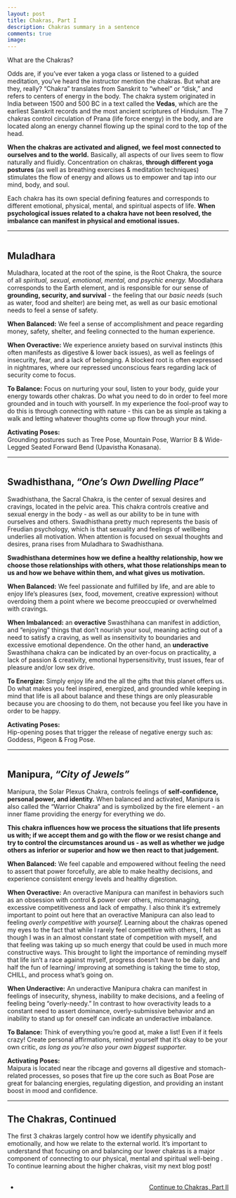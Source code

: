 ```yaml
---
layout: post
title: Chakras, Part I
description: Chakras summary in a sentence
comments: true
image: 
---
```

<div>
    <p>
    What are the Chakras?
    <p>
    Odds are, if you’ve ever taken a yoga class or listened to a guided meditation, you’ve heard the instructor mention the chakras. But what are they, really? “Chakra” translates from Sanskrit to “wheel” or “disk,” and refers to centers of energy in the body. The chakra system originated in India between 1500 and 500 BC in a text called the <b>Vedas</b>, which are the earliest Sanskrit records and the most ancient scriptures of Hinduism. The 7 chakras control circulation of Prana (life force energy) in the body, and are located along an energy channel flowing up the spinal cord to the top of the head.
    <p>
    <b>When the chakras are activated and aligned, we feel most connected to ourselves and to the world.</b> Basically, all aspects of our lives seem to flow naturally and fluidly. Concentration on chakras, <b>through different yoga postures</b> (as well as breathing exercises & meditation techniques) stimulates the flow of energy and allows us to empower and tap into our mind, body, and soul.
    <p>
    Each chakra has its own special defining features and corresponds to different emotional, physical, mental, and spiritual aspects of life. <b>When psychological issues related to a chakra have not been resolved, the imbalance can manifest in physical and emotional issues.</b>
    <hr />

<div>
    <span class="image left"><img src="{% link assets/images/chakras_mudlahara.JPG %}" alt="" /></span>
    <h2>Muladhara</h2>
    <p>
    Muladhara, located at the root of the spine, is the Root Chakra, the source of all <i>spiritual, sexual, emotional, mental, and psychic energy.</i> Moodlahara corresponds to the Earth element, and is responsible for our sense of <b>grounding, security, and survival</b> - the feeling that our <i>basic needs</i> (such as water, food and shelter) are being met, as well as our basic emotional needs to feel a sense of safety. 
    <p>
    <b>When Balanced:</b> We feel a sense of accomplishment and peace regarding money, safety, shelter, and feeling connected to the human experience.
    <p>
    <b>When Overactive:</b> We experience anxiety based on survival instincts (this often manifests as digestive & lower back issues), as well as feelings of insecurity, fear, and a lack of belonging. A blocked root is often expressed in nightmares, where our repressed unconscious fears regarding lack of security come to focus.
    <p>
    <b>To Balance:</b> Focus on nurturing your soul, listen to your body, guide your energy towards other chakras. Do what you need to do in order to feel more grounded and in touch with yourself. In my experience the fool-proof way to do this is through connecting with nature - this can be as simple as taking a walk and letting whatever thoughts come up flow through your mind.
    <p>
    <b>Activating Poses:</b> <br/>
    Grounding postures such as Tree Pose, Mountain Pose, Warrior B & Wide-Legged Seated Forward Bend (Upavistha Konasana).
    <hr />

<div>
    <span class="image right"><img src="{% link assets/images/chakras_swadhis.JPG %}" alt="" /></span>
    <h2>Swadhisthana, <i>“One’s Own Dwelling Place”</i></h2>
    <p>
    Swadhisthana, the Sacral Chakra, is the center of sexual desires and cravings, located in the pelvic area. This chakra controls creative and sexual energy in the body - as well as our ability to be in tune with ourselves and others. Swadhisthana pretty much represents the basis of Freudian psychology, which is that sexuality and feelings of wellbeing underlies all motivation. When attention is focused on sexual thoughts and desires, prana rises from Muladhara to Swadhisthana. 
    <p>
    <b>Swadhisthana determines how we define a healthy relationship, how we choose those relationships with others, what those relationships mean to us and how we behave within them, and what gives us motivation.</b>
    <p>
    <b>When Balanced:</b> We feel passionate and fulfilled by life, and are able to enjoy life’s pleasures (sex, food, movement, creative expression) without overdoing them a point where we become preoccupied or overwhelmed with cravings.
    <p>
    <b>When Imbalanced:</b> an <b>overactive</b> Swasthihana can manifest in addiction, and “enjoying” things that don’t nourish your soul, meaning acting out of a need to satisfy a craving, as well as  insensitivity to boundaries and excessive emotional dependence. On the other hand, an <b>underactive</b> Swasthihana chakra can be indicated by an over-focus on practicality, a lack of passion & creativity, emotional hypersensitivity, trust issues, fear of pleasure and/or low sex drive.
    <p>
    <b>To Energize:</b> Simply enjoy life and the all the gifts that this planet offers us. Do what makes you feel inspired, energized, and grounded while keeping in mind that life is all about balance and these things are only pleasurable because you are choosing to do them, not because you feel like you have in order to be happy.
    <p>
    <b>Activating Poses:</b> <br/>
    Hip-opening poses that trigger the release of negative energy such as: Goddess, Pigeon & Frog Pose.
    <hr />

<div>
    <span class="image left"><img src="{% link assets/images/chakras_manipura.JPG %}" alt="" /></span>
    <h2>Manipura, <i>“City of Jewels”</i></h2>
    <p>
    Manipura, the Solar Plexus Chakra, controls feelings of <b>self-confidence, personal power, and identity.</b> When balanced and activated, Manipura is also called the “Warrior Chakra” and is symbolized by the fire element - an inner flame providing the energy for everything we do.
    <p>
    <b>This chakra influences how we process the situations that life presents us with; if we accept them and go with the flow or we resist change and try to control the circumstances around us - as well as whether we judge others as inferior or superior and how we then react to that judgement.</b>
    <p>
    <b>When Balanced:</b> We feel capable and empowered without feeling the need to assert that power forcefully, are able to make healthy decisions, and experience consistent energy levels and healthy digestion.
    <p>
    <b>When Overactive:</b> An overactive Manipura can manifest in behaviors such as an obsession with control & power over others, micromanaging, excessive competitiveness and lack of empathy. I also think it’s extremely important to point out here that an overactive Manipura can also lead to feeling <i>overly competitive with yourself.</i> Learning about the chakras opened my eyes to the fact that while I rarely feel competitive with others, I felt as though I was in an almost constant state of competition with myself, and that feeling was taking up so much energy that could be used in much more constructive ways. This brought to light the importance of reminding myself that life isn’t a race against myself, progress doesn’t have to be daily, and half the fun of learning/ improving at something is taking the time to stop, CHILL, and process what’s going on. 
    <p>
    <b>When Underactive:</b> An underactive Manipura chakra can manifest in feelings of insecurity, shyness, inability to make decisions, and a feeling of feeling being “overly-needy.” In contrast to how overactivity leads to a constant need to assert dominance, overly-submissive behavior and an inability to stand up for oneself can indicate an underactive imbalance.
    <p>
    <b>To Balance:</b> Think of everything you’re good at, make a list! Even if it feels crazy! Create personal affirmations, remind yourself that it’s okay to be your own critic, <i>as long as you’re also your own biggest supporter.</i>
    <p>
    <b>Activating Poses:</b> <br/>
    Maipura is located near the ribcage and governs all digestive and stomach-related processes, so poses that fire up the core such as Boat Pose are great for balancing energies, regulating digestion, and providing an instant boost in mood and confidence.
    <hr />
<div>
    <h2>The Chakras, Continued</h2>
    <p>
    The first 3 chakras largely control how we identify physically and emotionally, and how we relate to the external world. It’s important to understand that focusing on and balancing our lower chakras is a major component of connecting to our physical, mental and spiritual well-being . To continue learning about the higher chakras, visit my next blog post!
<br />
<br />

<ul class="actions" style="text-align:right">
	<li><a href="{% post_url 2020-07-11-chakras2 %}"  class="button special">Continue to Chakras, Part II</a></li>
</ul>